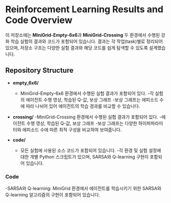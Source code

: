 # Reinforcement Learning Results and Code Overview
이 저장소에는 **MiniGrid-Empty-6x6**과 **MiniGrid-Crossing** 두 환경에서 수행된 강화 학습 실험의 결과와 코드가 포함되어 있습니다. 결과는 각 작업(task)별로 정리되어 있으며, 저장소 구조는 다양한 실험 결과와 해당 코드를 쉽게 탐색할 수 있도록 설계했습니다.


## Repository Structure
- **empty_6x6/**
  - MiniGrid-Empty-6x6 환경에서 수행된 실험 결과가 포함되어 있다.
  -각 실험의 에이전트 수행 영상, 학습된 Q-값, 보상 그래프
  -보상 그래프는 에피소드 수에 따라 나뉘어 있어 에이전트의 학습 경과를 비교할 수 있습니다.


- **crossing/**
  -MiniGrid-Crossing 환경에서 수행된 실험 결과가 포함되어 있다.
  -에이전트 수행 영상, 학습된 Q-값, 보상 그래프
  -보상 그래프는 다양한 하이퍼파라미터와 에피소드 수에 따른 최적 구성을 비교하여 보여줍니다.


- **code/**
  - 모든 실험에 사용된 소스 코드가 포함되어 있습니다.
  -각 환경 및 실험 설정에 대한 개별 Python 스크립트가 있으며, SARSA와 Q-learning 구현이 포함되어 있습니다.

### Code
  -SARSA와 Q-learning: MiniGrid 환경에서 에이전트를 학습시키기 위한 SARSA와 Q-learning 알고리즘의 구현이 포함되어 있습니다.

